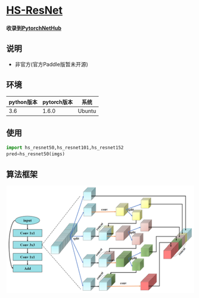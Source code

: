 # [HS-ResNet](https://arxiv.org/abs/2010.07621)
#### 收录到[PytorchNetHub](https://github.com/bobo0810/PytorchNetHub)

## 说明
- 非官方(官方Paddle版暂未开源)

## 环境

| python版本 | pytorch版本 | 系统   |
|------------|-------------|--------|
| 3.6        | 1.6.0       | Ubuntu |

## 使用

```python
import hs_resnet50,hs_resnet101,hs_resnet152
pred=hs_resnet50(imgs)
```

## 算法框架
![](https://github.com/bobo0810/HS-ResNet/blob/main/imgs/hs_block.png)